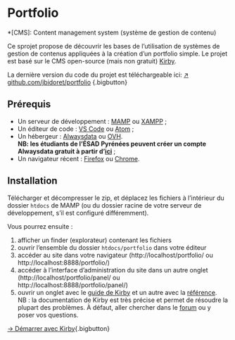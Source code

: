 # Portfolio

*[CMS]: Content management system (système de gestion de contenu)

Ce sprojet propose de découvrir les bases de l’utilisation de systèmes de gestion de contenus appliquées à la création d’un portfolio simple. Le projet est basé sur le CMS open-source (mais non gratuit) [Kirby](https://getkirby.com/).

La dernière version du code du projet est téléchargeable ici:
[↗ github.com/jbidoret/portfolio](https://github.com/jbidoret/portfolio/archive/master.zip) {.bigbutton}

## Prérequis

- Un serveur de développement : [MAMP](http://mamp.info/) ou [XAMPP](https://www.apachefriends.org/index.html) ;
- Un éditeur de code : [VS Code](https://code.visualstudio.com/) ou [Atom](https://atom.io/) ;
- Un hébergeur : [Alwaysdata](https://alwaysdata.com/) ou [OVH](https://ovh.com).    
**NB: les étudiants de l’ÉSAD Pyrénées peuvent créer un compte Alwaysdata gratuit à partir d’[ici](https://alws.link/gyB4xU46)** ;
- Un navigateur récent : [Firefox](https://www.mozilla.org/fr/firefox/) ou [Chrome](https://www.google.fr/chrome/).

## Installation

Télécharger et décompresser le zip, et déplacez les fichiers à l’intérieur 
du dossier `htdocs` de MAMP (ou du dossier racine de votre serveur de développement, s’il est configuré différemment).

Vous pourrez ensuite :
1. afficher un finder (explorateur) contenant les fichiers
2. ouvrir l’ensemble du dossier `htdocs/portfolio` dans votre éditeur
3. accéder au site dans votre navigateur (http://localhost/portfolio/ ou http://localhost:8888/portfolio/)
4. accéder à l’interface d’administration du site dans un autre onglet (http://localhost/portfolio/panel/ ou http://localhost:8888/portfolio/panel/)
5. ouvrir un onglet avec le [guide de Kirby](https://getkirby.com/docs/guide) et un autre avec la [référence](https://getkirby.com/docs/reference). NB : la documentation de Kirby est très précise et permet de résoudre la plupart des problèmes. À défaut, aller chercher dans le [forum](https://forum.getkirby.com/) ou y poser vos questions.


[→ Démarrer avec Kirby](kirby/){.bigbutton}
